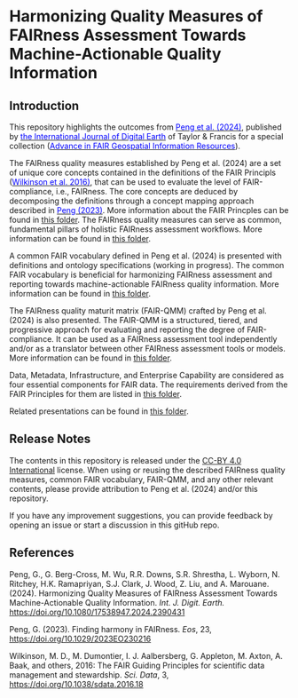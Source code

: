 Harmonizing Quality Measures of FAIRness Assessment Towards Machine-Actionable Quality Information
===================================================================================================

**Introduction**
-----------------

This repository highlights the outcomes from [<span class="underline" style="color:blue">Peng et al. (2024)</span>](https://doi.org/10.1080/17538947.2024.2390431), published by [<span class="underline" style="color:blue">the International Journal of Digital Earth</span>](https://www.tandfonline.com/journals/tjde20) 
 of Taylor & Francis for a special collection ([<span class="underline" style="color:blue">Advance in FAIR Geospatial Information Resources</span>](https://think.taylorandfrancis.com/article_collections/international-journal-of-digital-earth-advances-on-fair-geospatial-information-resources/)). 

The FAIRness quality measures established by Peng et al. (2024) are a set of unique core concepts contained in the definitions of the FAIR Principls ([<span class="underline" style="color:blue">Wilkinson et al. 2016)</span>](https://doi.org/10.1038/sdata.2016.18), that can be used to evaluate the level of FAIR-compliance, i.e., FAIRness. The core concepts are deduced by decomposing the definitions through a concept mapping approach described in [<span class="underline" style="color:blue">Peng (2023)</span>](https://doi.org/10.1029/2023EO230216). More information about the FAIR Princples can be found in [this folder](./Dissecting%20the%20FAIR%20Principles). The FAIRness quality measures can serve as common, fundamental pillars of holistic FAIRness assessment workflows. More information can be found in [this folder](./FAIR%20Quality%20Measures). 

A common FAIR vocabulary defined in Peng et al. (2024) is presented with definitions and ontology specifications (working in progress). The common FAIR vocabulary is beneficial for harmonizing FAIRness assessment and reporting towards machine-actionable FAIRness quality information. More information can be found in [this folder](./Common%20FAIR%20Vocabulary).

The FAIRness quality maturit matrix (FAIR-QMM) crafted by Peng et al. (2024) is also presented. The FAIR-QMM is a structured, tiered, and progressive approach for evaluating and reporting the degree of FAIR-compliance. It can be used as a FAIRness assessment tool independently and/or as a translator between other FAIRness assessment tools or models. More information can be found in [this folder](./FAIRness%20Quality%20Maturity%20Matrix).

Data, Metadata, Infrastructure, and Enterprise Capability are considered as four essential components for FAIR data. The requirements derived from the FAIR Principles for them are listed in [this folder](./Category-Specific%20Requirements).

Related presentations can be found in [this folder](./Presentations).

**Release Notes**
------------------
The contents in this repository is released under the [<span class="underline">CC-BY 4.0
International</span>](https://creativecommons.org/licenses/by/4.0/legalcode)
license. When using or reusing the described FAIRness quality measures, common FAIR vocabulary, FAIR-QMM, and any other relevant contents, please provide attribution
to Peng et al. (2024) and/or this repository.

If you have any improvement suggestions, you can provide feedback by opening an issue or start a discussion in this gitHub repo.

**References**
----------------
Peng, G., G. Berg-Cross, M. Wu, R.R. Downs, S.R. Shrestha, L. Wyborn, N. Ritchey, H.K. Ramapriyan, S.J. Clark, J. Wood, Z. Liu, and A. Marouane. (2024). Harmonizing Quality Measures of FAIRness Assessment Towards Machine-Actionable Quality Information. _Int. J. Digit. Earth._ https://doi.org/10.1080/17538947.2024.2390431

Peng, G. (2023). Finding harmony in FAIRness. _Eos_, 23, https://doi.org/10.1029/2023EO230216

Wilkinson, M. D.,  M. Dumontier, I. J. Aalbersberg, G. Appleton, M. Axton, A. Baak, and others, 2016: The FAIR Guiding Principles for scientific data management and stewardship. _Sci. Data_, 3,  https://doi.org/10.1038/sdata.2016.18
